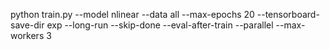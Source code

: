 python train.py --model nlinear --data all --max-epochs 20 --tensorboard-save-dir exp --long-run --skip-done --eval-after-train --parallel --max-workers 3
